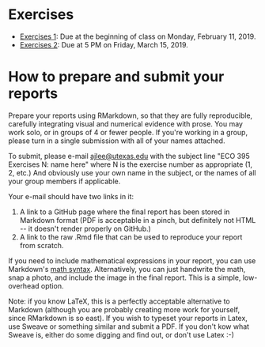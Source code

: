 

# Exercises

- [Exercises 1](exercises01.md): Due at the beginning of class on Monday, February 11, 2019.  
- [Exercises 2](exercises02.md): Due at 5 PM on Friday, March 15, 2019.  


# How to prepare and submit your reports

Prepare your reports using RMarkdown, so that they are fully reproducible, carefully integrating visual and numerical evidence with prose.  You may work solo, or in groups of 4 or fewer people.  If you're working in a group, please turn in a single submission with all of your names attached.

To submit, please e-mail <ajlee@utexas.edu> with the subject line "ECO 395 Exercises N: name here" where N is the exercise number as appropriate (1, 2, etc.) And obviously use your own name in the subject, or the names of all your group members if applicable.

Your e-mail should have two links in it: 
1) A link to a GitHub page where the final report has been stored in Markdown format (PDF is acceptable in a pinch, but definitely not HTML -- it doesn't render properly on GitHub.)  
2) A link to the raw .Rmd file that can be used to reproduce your report from scratch.

If you need to include mathematical expressions in your report, you can use Markdown's [math syntax](https://github.com/cben/mathdown/wiki/math-in-markdown).  Alternatively, you can just handwrite the math, snap a photo, and include the image in the final report.  This is a simple, low-overhead option.

Note: if you know LaTeX, this is a perfectly acceptable alternative to Markdown (although you are probably creating more work for yourself, since RMarkdown is so east).  If you wish to typeset your reports in Latex, use Sweave or something similar and submit a PDF.  If you don't kow what Sweave is, either do some digging and find out, or don't use Latex :-)  
